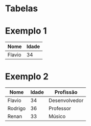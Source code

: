 # Tabelas

# Exemplo 1

| Nome | Idade |
| ---- | ----- |
| Flavio | 34 |

# Exemplo 2

| Nome | Idade | Profissão |
| ---- | ----- | --------- |
| Flavio | 34 | Desenvolvedor |
| Rodrigo | 36 | Professor |
| Renan | 33 | Músico |
